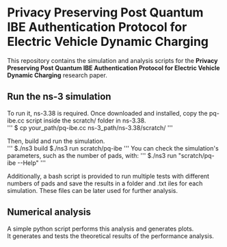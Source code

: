 # Privacy Preserving Post Quantum IBE Authentication Protocol for Electric Vehicle Dynamic Charging
This repository contains the simulation and analysis scripts for the **Privacy Preserving Post Quantum IBE Authentication Protocol for Electric Vehicle Dynamic Charging** research paper. 

## Run the ns-3 simulation
To run it, ns-3.38 is required. Once downloaded and installed, copy the pq-ibe.cc script inside the scratch/ folder in ns-3.38.  
'''
$ cp your_path/pq-ibe.cc ns-3_path/ns-3.38/scratch/
'''

Then, build and run the simulation.  
'''
$./ns3 build
$./ns3 run scratch/pq-ibe
'''
You can check the simulation's parameters, such as the number of pads, with:
'''
$./ns3 run "scratch/pq-ibe --Help"
'''

Additionally, a bash script is provided to run multiple tests with different numbers of pads and save the results in a folder and .txt iles for each simulation.
These files can be later used for further analysis.


## Numerical analysis
A simple python script performs this analysis and generates plots.  
It generates and tests the theoretical results of the performance analysis.

